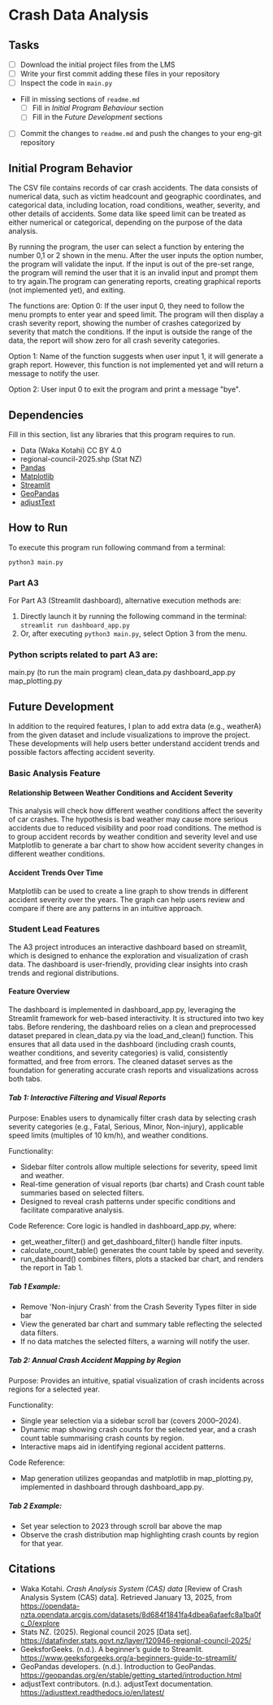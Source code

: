 # Crash Data Analysis
## Tasks
- [ ] Download the initial project files from the LMS
- [ ] Write your first commit adding these files in your repository
- [ ] Inspect the code in `main.py`
- Fill in missing sections of `readme.md`
  - [ ] Fill in *Initial Program Behaviour* section
  - [ ] Fill in the *Future Development* sections
- [ ] Commit the changes to `readme.md` and push the changes to your eng-git repository

## Initial Program Behavior
The CSV file contains records of car crash accidents. The data consists of numerical data, 
such as victim headcount and geographic coordinates, and categorical data, including location, 
road conditions, weather, severity, and other details of accidents. 
Some data like speed limit can be treated as either numerical or categorical, depending on the purpose of the data analysis.

By running the program, the user can select a function by entering the number 0,1 or 2 shown in the menu.
After the user inputs the option number, the program will validate the input. 
If the input is out of the pre-set range, the program will remind the user that it is an invalid input and prompt them to try again.The program can generating reports, creating graphical reports (not implemented yet), and exiting.

The functions are:
Option 0: If the user input 0, they need to follow the menu prompts to enter year and speed limit. 
The program will then display a crash severity report, showing the number of crashes categorized by severity that match the conditions.
If the input is outside the range of the data, the report will show zero for all crash severity categories.

Option 1: Name of the function suggests when user input 1, it will generate a graph report.
However, this function is not implemented yet and will return a message to notify the user.

Option 2: User input 0 to exit the program and print a message "bye".

## Dependencies
Fill in this section, list any libraries that this program requires to run.
- Data (Waka Kotahi) CC BY 4.0
- regional-council-2025.shp (Stat NZ)
- [Pandas](https://pandas.pydata.org/)
- [Matplotlib](https://matplotlib.org/)
- [Streamlit](https://docs.streamlit.io/)
- [GeoPandas](https://geopandas.org/)
- [adjustText](https://pypi.org/project/adjustText/)

## How to Run
To execute this program run following command from a terminal:

`python3 main.py`

### Part A3
For Part A3 (Streamlit dashboard), alternative execution methods are:
1. Directly launch it by running the following command in the terminal:
 `streamlit run dashboard_app.py`
2. Or, after executing `python3 main.py`, select Option 3 from the menu. 

### Python scripts related to part A3 are:
main.py (to run the main program)
clean_data.py
dashboard_app.py
map_plotting.py

## Future Development
In addition to the required features, I plan to add extra data (e.g., weatherA) from the given dataset and include visualizations to improve the project.
These developments will help users better understand accident trends and possible factors affecting accident severity.

### Basic Analysis Feature
#### Relationship Between Weather Conditions and Accident Severity
This analysis will check how different weather conditions affect the severity of car crashes.
The hypothesis is bad weather may cause more serious accidents due to reduced visibility and poor road conditions.
The method is to group accident records by weather condition and severity level and use Matplotlib to generate a bar chart to show how accident severity changes in different weather conditions.
#### Accident Trends Over Time
Matplotlib can be used to create a line graph to show trends in different accident severity over the years.
The graph can help users review and compare if there are any patterns in an intuitive approach.

### Student Lead Features
The A3 project introduces an interactive dashboard based on streamlit, which is designed to enhance the exploration and visualization of crash data. The dashboard is user-friendly, providing clear insights into crash trends and regional distributions.

#### Feature Overview
The dashboard is implemented in dashboard_app.py, leveraging the Streamlit framework for web-based interactivity. It is structured into two key tabs.
Before rendering, the dashboard relies on a clean and preprocessed dataset prepared in clean_data.py via the load_and_clean() function. This ensures that all data used in the dashboard (including crash counts, weather conditions, and severity categories) is valid, consistently formatted, and free from errors. The cleaned dataset serves as the foundation for generating accurate crash reports and visualizations across both tabs.

##### Tab 1: Interactive Filtering and Visual Reports
Purpose: 
Enables users to dynamically filter crash data by selecting crash severity categories (e.g., Fatal, Serious, Minor, Non-injury), applicable speed limits (multiples of 10 km/h), and weather conditions.

Functionality:
- Sidebar filter controls allow multiple selections for severity, speed limit and weather.
- Real-time generation of visual reports (bar charts) and Crash count table summaries based on selected filters.
- Designed to reveal crash patterns under specific conditions and facilitate comparative analysis.

Code Reference:
Core logic is handled in dashboard_app.py, where:
  - get_weather_filter() and get_dashboard_filter() handle filter inputs.
  - calculate_count_table() generates the count table by speed and severity.
  - run_dashboard() combines filters, plots a stacked bar chart, and renders the report in Tab 1.

##### Tab 1 Example:
- Remove 'Non-injury Crash' from the Crash Severity Types filter in side bar
- View the generated bar chart and summary table reflecting the selected data filters.
- If no data matches the selected filters, a warning will notify the user.

##### Tab 2: Annual Crash Accident Mapping by Region
Purpose: 
Provides an intuitive, spatial visualization of crash incidents across regions for a selected year.

Functionality:
- Single year selection via a sidebar scroll bar (covers 2000–2024).
- Dynamic map showing crash counts for the selected year, and a crash count table summarising crash counts by region.
- Interactive maps aid in identifying regional accident patterns.

Code Reference:
- Map generation utilizes geopandas and matplotlib in map_plotting.py, implemented in dashboard through dashboard_app.py.

##### Tab 2 Example:
- Set year selection to 2023 through scroll bar above the map
- Observe the crash distribution map highlighting crash counts by region for that year.

## Citations

- Waka Kotahi. _Crash Analysis System (CAS) data_ [Review of  Crash Analysis System (CAS) data]. Retrieved January 13, 2025, from https://opendata-nzta.opendata.arcgis.com/datasets/8d684f1841fa4dbea6afaefc8a1ba0fc_0/explore
- Stats NZ. (2025). Regional council 2025 [Data set]. https://datafinder.stats.govt.nz/layer/120946-regional-council-2025/
- GeeksforGeeks. (n.d.). A beginner’s guide to Streamlit. https://www.geeksforgeeks.org/a-beginners-guide-to-streamlit/
- GeoPandas developers. (n.d.). Introduction to GeoPandas. https://geopandas.org/en/stable/getting_started/introduction.html
- adjustText contributors. (n.d.). adjustText documentation. https://adjusttext.readthedocs.io/en/latest/